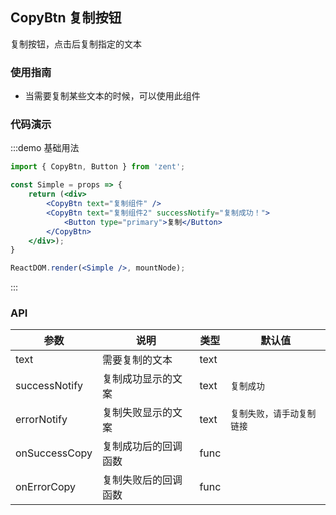 ## CopyBtn 复制按钮

复制按钮，点击后复制指定的文本

### 使用指南

-  当需要复制某些文本的时候，可以使用此组件

### 代码演示

:::demo 基础用法
```jsx
import { CopyBtn, Button } from 'zent';

const Simple = props => {
	return (<div>
		<CopyBtn text="复制组件" />
		<CopyBtn text="复制组件2" successNotify="复制成功！">
			<Button type="primary">复制</Button>
		</CopyBtn>
	</div>);
}

ReactDOM.render(<Simple />, mountNode);
```
:::


### API

| 参数           | 说明                            | 类型     | 默认值      |
| ------------ | ----------------------------- | ------ | -------- |
| text        | 需要复制的文本                    | text   |     |
| successNotify| 复制成功显示的文案               |   text  | `复制成功`   |
| errorNotify  | 复制失败显示的文案               |  text   | `复制失败，请手动复制链接`   |
| onSuccessCopy | 复制成功后的回调函数             | func   |     |
| onErrorCopy   | 复制失败后的回调函数             | func   |     |

